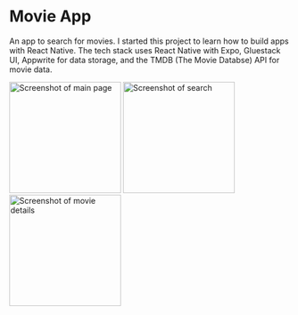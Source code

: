 # Movie App

An app to search for movies. I started this project to learn how to build apps with React Native. The tech stack uses React Native with Expo, Gluestack UI, Appwrite for data storage, and the TMDB (The Movie Databse) API for movie data.

<img src="https://github.com/user-attachments/assets/4acfa0b3-d348-48b1-8349-51667b0661f0" alt="Screenshot of main page" width="200"/>
<img src="https://github.com/user-attachments/assets/adf6c869-9361-486c-ab8b-2d587ae1d2ed" alt="Screenshot of search" width="200"/>
<img src="https://github.com/user-attachments/assets/5b89af6d-963f-4c4e-a457-f7d98f823ce0" alt="Screenshot of movie details" width="200"/>

